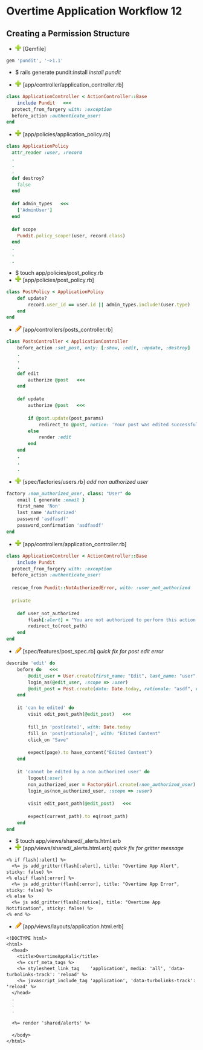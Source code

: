 # Overtime Application Workflow 12

## Creating a Permission Structure

- ![add](plus.png) [Gemfile]
```rb
gem 'pundit', '~>1.1'
```

- $ rails generate pundit:install *install pundit*

- ![add](plus.png) [app/controller/application_controller.rb]
```rb
class ApplicationController < ActionController::Base
	include Pundit   <<<
  protect_from_forgery with: :exception
  before_action :authenticate_user!
end
```

- ![add](plus.png) [app/policies/application_policy.rb]
```rb
class ApplicationPolicy
  attr_reader :user, :record
  .
  .
  .
  def destroy?
    false
  end

  def admin_types   <<<
    ['AdminUser']
  end

  def scope
    Pundit.policy_scope!(user, record.class)
  end
  .
  .
  .

```

- $ touch app/policies/post_policy.rb
- ![add](plus.png) [app/policies/post_policy.rb]
```rb
class PostPolicy < ApplicationPolicy
	def update?
		record.user_id == user.id || admin_types.include?(user.type)
	end
end
```

- ![edit](edit.png) [app/controllers/posts_controller.rb]
```rb
class PostsController < ApplicationController
	before_action :set_post, only: [:show, :edit, :update, :destroy]
	.
	.
	.
	def edit
		authorize @post   <<<
	end

	def update
		authorize @post   <<<
		
		if @post.update(post_params)
			redirect_to @post, notice: 'Your post was edited successfully'
		else
			render :edit
		end
	end
	.
	.
	.
```

- ![add](plus.png) [spec/factories/users.rb] *add non authorized user*
```rb
factory :non_authorized_user, class: "User" do
	email { generate :email }
	first_name 'Non'
	last_name 'Authorized'
	password 'asdfasdf'
	password_confirmation 'asdfasdf'
end
```

- ![add](plus.png) [app/controllers/application_controller.rb]
```rb
class ApplicationController < ActionController::Base
	include Pundit
  protect_from_forgery with: :exception
  before_action :authenticate_user!

  rescue_from Pundit::NotAuthorizedError, with: :user_not_authorized   <<<

  private

  	def user_not_authorized
  		flash[:alert] = "You are not authorized to perform this action."
  		redirect_to(root_path)
  	end
end
```

- ![edit](edit.png) [spec/features/post_spec.rb] *quick fix for post edit error*
```rb
describe 'edit' do
	before do   <<<
		@edit_user = User.create(first_name: "Edit", last_name: "user", email: "edit@user.com", password: "asdfasdf", password_confirmation: "asdfasdf")
		login_as(@edit_user, :scope => :user)
		@edit_post = Post.create(date: Date.today, rationale: "asdf", user_id: @edit_user.id)
	end

	it 'can be edited' do
		visit edit_post_path(@edit_post)   <<<

		fill_in 'post[date]', with: Date.today
		fill_in 'post[rationale]', with: "Edited Content"
		click_on "Save"

		expect(page).to have_content("Edited Content")
	end

	it 'cannot be edited by a non authorized user' do
		logout(:user)
		non_authorized_user = FactoryGirl.create(:non_authorized_user)
		login_as(non_authorized_user, :scope => :user)

		visit edit_post_path(@edit_post)   <<<

		expect(current_path).to eq(root_path)
	end
end
```

- $ touch app/views/shared/_alerts.html.erb
- ![add](plus.png) [app/views/shared/_alerts.html.erb] *quick fix for gritter message*
```erb
<% if flash[:alert] %>
  <%= js add_gritter(flash[:alert], title: "Overtime App Alert", sticky: false) %>
<% elsif flash[:error] %>
  <%= js add_gritter(flash[:error], title: "Overtime App Error", sticky: false) %>
<% else %>
  <%= js add_gritter(flash[:notice], title: "Overtime App Notification", sticky: false) %>
<% end %>
```

- ![edit](edit.png) [app/views/layouts/application.html.erb]
```erb
<!DOCTYPE html>
<html>
  <head>
    <title>OvertimeAppKali</title>
    <%= csrf_meta_tags %>
    <%= stylesheet_link_tag    'application', media: 'all', 'data-turbolinks-track': 'reload' %>
    <%= javascript_include_tag 'application', 'data-turbolinks-track': 'reload' %>
  </head>
  .
  .
  .

  <%= render 'shared/alerts' %>

  </body>
</html>

```